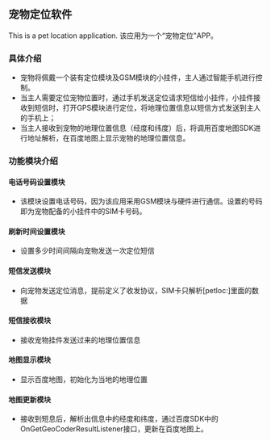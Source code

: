 ## 宠物定位软件

This is a pet location application.
该应用为一个“宠物定位"APP。

### 具体介绍

- 宠物将佩戴一个装有定位模块及GSM模块的小挂件，主人通过智能手机进行控制。
- 当主人需要定位宠物位置时，通过手机发送定位请求短信给小挂件，小挂件接收到短信时，打开GPS模块进行定位，将地理位置信息以短信方式发送到主人的手机上；
- 当主人接收到宠物的地理位置信息（经度和纬度）后，将调用百度地图SDK进行地址解析，在百度地图上显示宠物的地理位置信息。

### 功能模块介绍

#### 电话号码设置模块

+ 该模块设置电话号码，因为该应用采用GSM模块与硬件进行通信。设置的号码即为宠物配备的小挂件中的SIM卡号码。

#### 刷新时间设置模块

+ 设置多少时间间隔向宠物发送一次定位短信

#### 短信发送模块

+ 向宠物发送定位消息，提前定义了收发协议，SIM卡只解析[petloc:]里面的数据

#### 短信接收模块

+ 接收宠物挂件发送过来的地理位置信息

#### 地图显示模块

+ 显示百度地图，初始化为当地的地理位置

#### 地图更新模块

+ 接收到短息后，解析出信息中的经度和纬度，通过百度SDK中的OnGetGeoCoderResultListener接口，更新在百度地图上。
